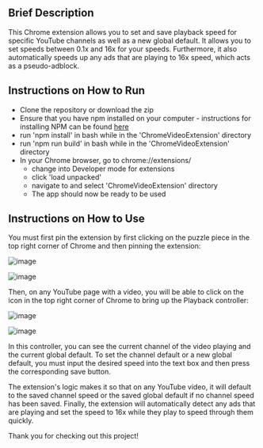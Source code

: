 ## Brief Description

This Chrome extension allows you to set and save playback speed for specific YouTube channels as well as a new global default. It allows you to set speeds between 0.1x and 16x for your speeds. Furthermore, it also automatically speeds up any ads that are playing to 16x speed, which acts as a pseudo-adblock.

## Instructions on How to Run
- Clone the repository or download the zip
- Ensure that you have npm installed on your computer - instructions for installing NPM can be found [here](https://radixweb.com/blog/installing-npm-and-nodejs-on-windows-and-mac)
- run 'npm install' in bash while in the 'ChromeVideoExtension' directory
- run 'npm run build' in bash while in the 'ChromeVideoExtension' directory
- In your Chrome browser, go to chrome://extensions/
  - change into Developer mode for extensions
  - click 'load unpacked'
  - navigate to and select 'ChromeVideoExtension' directory
  - The app should now be ready to be used


## Instructions on How to Use
You must first pin the extension by first clicking on the puzzle piece in the top right corner of Chrome and then pinning the extension:

![image](https://github.com/nicksweerts/ChromeVideoExtension/assets/80731633/1c4f3917-4fc8-4983-a90b-dabaf71deb23)


![image](https://github.com/nicksweerts/ChromeVideoExtension/assets/80731633/420da6c4-ee73-4214-8572-1518da8323f3)

Then, on any YouTube page with a video, you will be able to click on the icon in the top right corner of Chrome to bring up the Playback controller:

![image](https://github.com/nicksweerts/ChromeVideoExtension/assets/80731633/435223d8-0cb4-45ed-aa1a-8373343e4f1d)

![image](https://github.com/nicksweerts/ChromeVideoExtension/assets/80731633/b2095998-1a48-459c-aa43-eed1ce195d9f)

In this controller, you can see the current channel of the video playing and the current global default.
To set the channel default or a new global default, you must input the desired speed into the text box and then press the corresponding save button.

The extension's logic makes it so that on any YouTube video, it will default to the saved channel speed or the saved global default if no channel speed has been saved.
Finally, the extension will automatically detect any ads that are playing and set the speed to 16x while they play to speed through them quickly.

Thank you for checking out this project!
